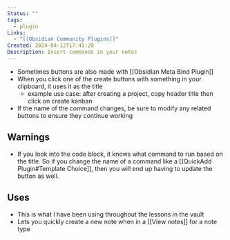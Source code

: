 ```yaml
---
Status: ""
tags:
  - plugin
Links:
  - "[[Obsidian Community Plugins]]"
Created: 2024-04-12T17:41:20
Description: Insert commands in your notes
---
```

- Sometimes buttons are also made with [[Obsidian Meta Bind Plugin]]
- When you click one of the create buttons with something in your clipboard, it uses it as the title
	- example use case: after creating a project, copy header title then click on create kanban
- If the name of the command changes, be sure to modify any related buttons to ensure they continue working
## Warnings
- If you look into the code block, it knows what command to run based on the title. So if you change the name of a command like a [[QuickAdd Plugin#Template Choice]], then you will end up having to update the button as well.
## Uses
- This is what I have been using throughout the lessons in the vault
- Lets you quickly create a new note when in a [[View notes]] for a note type